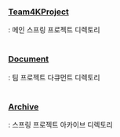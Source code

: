 ### [Team4KProject](https://github.com/AiaaS8-Team4K/MainProject/tree/main/Team4KProject)<br>
: 메인 스프링 프로젝트 디렉토리 <br>
<br>
### [Document](https://github.com/AiaaS8-Team4K/MainProject/tree/main/Document)<br>
: 팀 프로젝트 다큐먼트 디렉토리<br>
<br>
### [Archive](https://github.com/AiaaS8-Team4K/MainProject/tree/main/Archieve)<br>
: 스프링 프로젝트 아카이브 디렉토리
